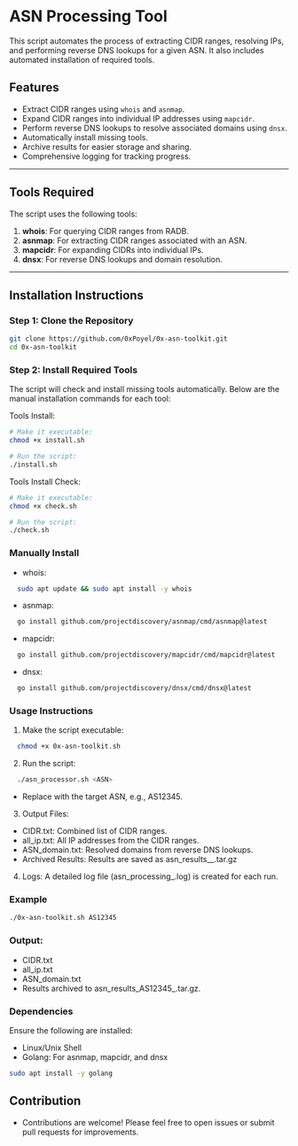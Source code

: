 # ASN Processing Tool

This script automates the process of extracting CIDR ranges, resolving IPs, and performing reverse DNS lookups for a given ASN. It also includes automated installation of required tools.

## Features
- Extract CIDR ranges using `whois` and `asnmap`.
- Expand CIDR ranges into individual IP addresses using `mapcidr`.
- Perform reverse DNS lookups to resolve associated domains using `dnsx`.
- Automatically install missing tools.
- Archive results for easier storage and sharing.
- Comprehensive logging for tracking progress.

---

## Tools Required
The script uses the following tools:
1. **whois**: For querying CIDR ranges from RADB.
2. **asnmap**: For extracting CIDR ranges associated with an ASN.
3. **mapcidr**: For expanding CIDRs into individual IPs.
4. **dnsx**: For reverse DNS lookups and domain resolution.

---

## Installation Instructions

### Step 1: Clone the Repository
```bash
git clone https://github.com/0xPoyel/0x-asn-toolkit.git
cd 0x-asn-toolkit
```
### Step 2: Install Required Tools
The script will check and install missing tools automatically. Below are the manual installation commands for each tool:

Tools Install:
```bash
# Make it executable:
chmod +x install.sh

# Run the script:
./install.sh
```

Tools Install Check: 

```bash
# Make it executable:
chmod +x check.sh

# Run the script:
./check.sh
```

### Manually Install
- whois:
```bash
  sudo apt update && sudo apt install -y whois
```
- asnmap:
```bash
  go install github.com/projectdiscovery/asnmap/cmd/asnmap@latest
```
- mapcidr:
```bash
  go install github.com/projectdiscovery/mapcidr/cmd/mapcidr@latest
```
- dnsx:
```bash
  go install github.com/projectdiscovery/dnsx/cmd/dnsx@latest
```
### Usage Instructions
1. Make the script executable:
```bash
  chmod +x 0x-asn-toolkit.sh
```
2. Run the script:
```bash
  ./asn_processor.sh <ASN>
```
- Replace <ASN> with the target ASN, e.g., AS12345.

3. Output Files:
- CIDR.txt: Combined list of CIDR ranges.
- all_ip.txt: All IP addresses from the CIDR ranges.
- ASN_domain.txt: Resolved domains from reverse DNS lookups.
- Archived Results: Results are saved as asn_results_<ASN>_<timestamp>.tar.gz
4. Logs: A detailed log file (asn_processing_<timestamp>.log) is created for each run.
### Example
```bash
./0x-asn-toolkit.sh AS12345
```
### Output:

- CIDR.txt
- all_ip.txt
- ASN_domain.txt
- Results archived to asn_results_AS12345_<timestamp>.tar.gz.
### Dependencies
Ensure the following are installed:
- Linux/Unix Shell
- Golang: For asnmap, mapcidr, and dnsx
```bash
sudo apt install -y golang
```
## Contribution
- Contributions are welcome! Please feel free to open issues or submit pull requests for improvements.
